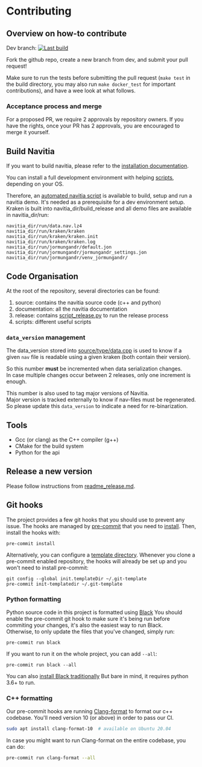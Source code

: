 # Contributing


## Overview on how-to contribute

Dev branch: [![Last build](https://img.shields.io/github/workflow/status/hove-io/navitia/Build%20Navitia%20Packages%20For%20Dev?logo=github&style=flat-square)](https://github.com/hove-io/navitia/actions?query=workflow%3A%22Build+Navitia+Packages+For+Dev%22)

Fork the github repo, create a new branch from dev, and submit your pull request!

Make sure to run the tests before submitting the pull request (`make test` in the build directory,
you may also run `make docker_test` for important contributions), and have a wee look at what follows.

### Acceptance process and merge

For a proposed PR, we require 2 approvals by repository owners.
If you have the rights, once your PR has 2 approvals, you are encouraged to merge it yourself.


## Build Navitia

If you want to build navitia, please refer to the
[installation documentation](https://github.com/hove-io/navitia/blob/dev/install.rst).

You can install a full development environment with helping
[scripts](https://github.com/hove-io/navitia/tree/dev/scripts), depending on your OS.

Therefore, an
[automated navitia script](https://github.com/hove-io/navitia/blob/dev/scripts/build_setup_and_run_navitia_demo.sh)
is available to build, setup and run a navitia demo.
It's needed as a prerequisite for a dev environment setup.
Kraken is built into navitia_dir/build_release and all demo files are available in navitia_dir/run:
```
navitia_dir/run/data.nav.lz4
navitia_dir/run/kraken/kraken
navitia_dir/run/kraken/kraken.init
navitia_dir/run/kraken/kraken.log
navitia_dir/run/jormungandr/default.jon
navitia_dir/run/jormungandr/jormungandr_settings.jon
navitia_dir/run/jormungandr/venv_jormungandr/
```


## Code Organisation

At the root of the repository, several directories can be found:

1. source: contains the navitia source code (c++ and python)
2. documentation: all the navitia documentation
3. release: contains [script_release.py](https://github.com/hove-io/navitia/blob/dev/release/script_release.py) to run the release process
4. scripts: different useful scripts

### `data_version` management

The data_version stored into [source/type/data.cpp](source/type/data.cpp) is used to know if a given `nav` file
is readable using a given kraken (both contain their version).

So this number **must** be incremented when data serialization changes.<br>In case multiple changes occur between 2 releases, only one increment is enough.

This number is also used to tag major versions of Navitia.<br>Major version is tracked externally to know if nav-files must be regenerated.<br>So please update this `data_version` to indicate a need for re-binarization.


## Tools

* Gcc (or clang) as the C++ compiler (g++)
* CMake for the build system
* Python for the api


## Release a new version

Please follow instructions from [readme_release.md](readme_release.md).

## Git hooks

The project provides a few git hooks that you should use to prevent any issue.
The hooks are managed by [pre-commit](https://pre-commit.com/) that you need to
[install](https://pre-commit.com/#install).
Then, install the hooks with:
```
pre-commit install
```
Alternatively, you can configure a [template directory](https://pre-commit.com/#automatically-enabling-pre-commit-on-repositories). Whenever you clone a pre-commit enabled repository, the hooks will already be set up and you won't need to install pre-commit:
```
git config --global init.templateDir ~/.git-template
pre-commit init-templatedir ~/.git-template
```

### Python formatting

Python source code in this project is formatted using [Black](https://black.readthedocs.io/en/stable/)
You should enable the pre-commit git hook to make sure it's being run before commiting your changes, it's
also the easiest way to run Black.<br>Otherwise, to only update the files that you've changed, simply run:
```
pre-commit run black
```
If you want to run it on the whole project, you can add `--all`:
```
pre-commit run black --all
```
You can also [install Black traditionally](https://black.readthedocs.io/en/stable/installation_and_usage.html)
But bare in mind, it requires python 3.6+ to run.

### C++ formatting

Our pre-commit hooks are running [Clang-format](https://releases.llvm.org/10.0.0/tools/clang/docs/ClangFormat.html) to format our c++ codebase.
You'll need version 10 (or above) in order to pass our CI.
```sh
sudo apt install clang-format-10  # available on Ubuntu 20.04
```

In case you might want to run Clang-format on the entire codebase, you can do:
```sh
pre-commit run clang-format --all
```
